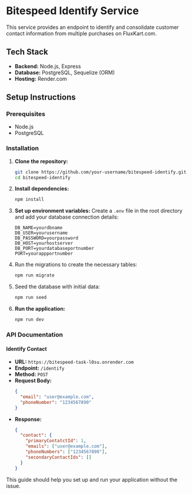 # Bitespeed Identify Service

This service provides an endpoint to identify and consolidate customer contact information from multiple purchases on FluxKart.com.

## Tech Stack

- **Backend:** Node.js, Express
- **Database:** PostgreSQL, Sequelize (ORM)
- **Hosting:** Render.com

## Setup Instructions

### Prerequisites

- Node.js
- PostgreSQL

### Installation

1. **Clone the repository:**
    ```sh
    git clone https://github.com/your-username/bitespeed-identify.git
    cd bitespeed-identify
    ```

2. **Install dependencies:**
    ```sh
    npm install
    ```

3. **Set up environment variables:**
    Create a `.env` file in the root directory and add your database connection details:
    ```plaintext
    DB_NAME=yourdbname
    DB_USER=yourusername
    DB_PASSWORD=yourpassword
    DB_HOST=yourhostserver
    DB_PORT=yourdatabaseportnumber
    PORT=yourappportnumber
    ```

4. Run the migrations to create the necessary tables:
    ```sh
    npm run migrate
    ```

5. Seed the database with initial data:
    ```sh
    npm run seed
    ```

4. **Run the application:**
    ```sh
    npm run dev
    ```

### API Documentation

#### Identify Contact

- **URL:** `https://bitespeed-task-l0su.onrender.com`
- **Endpoint:** `/identify`
- **Method:** `POST`
- **Request Body:**
    ```json
    {
      "email": "user@example.com",
      "phoneNumber": "1234567890"
    }
    ```
- **Response:**
    ```json
    {
      "contact": {
        "primaryContatctId": 1,
        "emails": ["user@example.com"],
        "phoneNumbers": ["1234567890"],
        "secondaryContactIds": []
      }
    }
    ```

This guide should help you set up and run your application without the issue.
